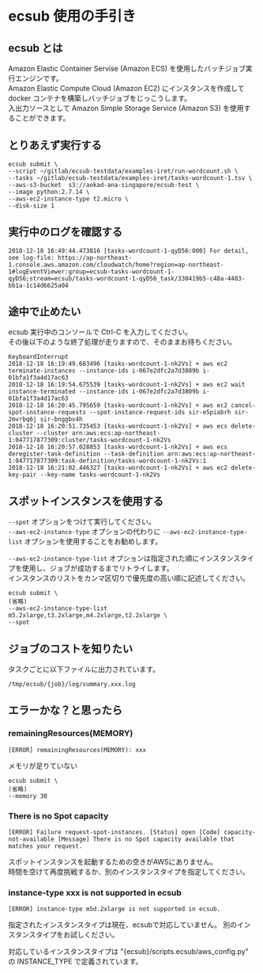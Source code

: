 # ecsub 使用の手引き

## ecsub とは

Amazon Elastic Container Servise (Amazon ECS) を使用したバッチジョブ実行エンジンです。  
Amazon Elastic Compute Cloud (Amazon EC2) にインスタンスを作成して docker コンテナを構築しバッチジョブをじっこうします。  
入出力ソースとして Amazon Simple Storage Service (Amazon S3) を使用することができます。  

## とりあえず実行する

```
ecsub submit \
--script ~/gitlab/ecsub-testdata/examples-iret/run-wordcount.sh \
--tasks ~/gitlab/ecsub-testdata/examples-iret/tasks-wordcount-1.tsv \
--aws-s3-bucket  s3://aokad-ana-singapore/ecsub-test \
--image python:2.7.14 \
--aws-ec2-instance-type t2.micro \
--disk-size 1
```

## 実行中のログを確認する

```
2018-12-18 16:49:44.473816 [tasks-wordcount-1-qyD56:000] For detail, see log-file: https://ap-northeast-1.console.aws.amazon.com/cloudwatch/home?region=ap-northeast-1#logEventViewer:group=ecsub-tasks-wordcount-1-qyD56;stream=ecsub/tasks-wordcount-1-qyD56_task/330419b5-c48a-4483-bb1a-1c14d6625a04
```

## 途中で止めたい

ecsub 実行中のコンソールで Ctrl-C を入力してください。  
その後以下のような終了処理が走りますので、そのままお待ちください。

```
KeyboardInterrupt
2018-12-18 16:19:49.683496 [tasks-wordcount-1-nk2Vs] + aws ec2 terminate-instances --instance-ids i-067e2dfc2a7d3809b i-01bfa1f3a4d17ac63
2018-12-18 16:19:54.675539 [tasks-wordcount-1-nk2Vs] + aws ec2 wait instance-terminated --instance-ids i-067e2dfc2a7d3809b i-01bfa1f3a4d17ac63
2018-12-18 16:20:45.795659 [tasks-wordcount-1-nk2Vs] + aws ec2 cancel-spot-instance-requests --spot-instance-request-ids sir-e5piabrh sir-2mvrbq6j sir-bnggbv4h
2018-12-18 16:20:51.735453 [tasks-wordcount-1-nk2Vs] + aws ecs delete-cluster --cluster arn:aws:ecs:ap-northeast-1:047717877309:cluster/tasks-wordcount-1-nk2Vs
2018-12-18 16:20:57.028853 [tasks-wordcount-1-nk2Vs] + aws ecs deregister-task-definition --task-definition arn:aws:ecs:ap-northeast-1:047717877309:task-definition/tasks-wordcount-1-nk2Vs:1
2018-12-18 16:21:02.446327 [tasks-wordcount-1-nk2Vs] + aws ec2 delete-key-pair --key-name tasks-wordcount-1-nk2Vs
```


## スポットインスタンスを使用する

`--spot` オプションをつけて実行してください。  
`--aws-ec2-instance-type` オプションの代わりに `--aws-ec2-instance-type-list`  オプションを使用することをお勧めします。  

`--aws-ec2-instance-type-list` オプションは指定された順にインスタンスタイプを使用し、ジョブが成功するまでリトライします。  
インスタンスのリストをカンマ区切りで優先度の高い順に記述してください。  

```
ecsub submit \
(省略)
--aws-ec2-instance-type-list m5.2xlarge,t3.2xlarge,m4.2xlarge,t2.2xlarge \
--spot
```

## ジョブのコストを知りたい

タスクごとに以下ファイルに出力されています。

`/tmp/ecsub/{job}/log/summary.xxx.log`

## エラーかな？と思ったら

### remainingResources(MEMORY)

```
[ERROR] remainingResources(MEMORY): xxx
```

メモリが足りていない

```
ecsub submit \
(省略)
--memory 30
```

### There is no Spot capacity

```
[ERROR] Failure request-spot-instances. [Status] open [Code] capacity-not-available [Message] There is no Spot capacity available that matches your request.
```

スポットインスタンスを起動するための空きがAWSにありません。  
時間を空けて再度挑戦するか、別のインスタンスタイプを指定してください。

### instance-type xxx is not supported in ecsub

```
[ERROR] instance-type m5d.2xlarge is not supported in ecsub.
```

指定されたインスタンスタイプは現在、ecsubで対応していません。
別のインスタンスタイプをお試しください。

対応しているインスタンスタイプは "{ecsub}/scripts.ecsub/aws_config.py" の INSTANCE_TYPE で定義されています。

